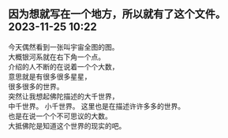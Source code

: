 因为想就写在一个地方，所以就有了这个文件。2023-11-25 10:22  
---

今天偶然看到一张叫宇宙全图的图。  
大概银河系就在右下角一个点。  
介绍的人不断的在说着一个个大数，  
意思就是有很多很多星星，  
很多很多的世界。  
突然让我想起佛陀描述的大千世界，  
中千世界。
小千世界。
这里也是在描述许许多多的世界。  
也是在说一个个不可思议的大数。  
大抵佛陀是知道这个世界的现实的吧。
